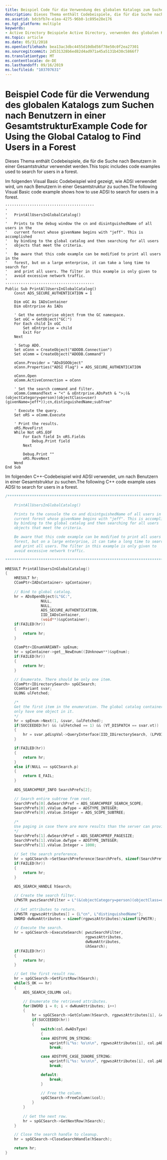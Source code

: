 ```yaml
---
title: Beispiel Code für die Verwendung des globalen Katalogs zum Suchen nach Benutzern in einer Gesamtstruktur
description: Dieses Thema enthält Codebeispiele, die für die Suche nach Benutzern in einer Gesamtstruktur verwendet werden.
ms.assetid: bdcbfb7e-e1ea-4275-96b0-1c895e28e176
ms.tgt_platform: multiple
keywords:
- Active Directory Beispiele Active Directory, verwenden des globalen Katalogs für die Suche nach Benutzern in einer Gesamtstruktur
ms.topic: article
ms.date: 05/31/2018
ms.openlocfilehash: bea13ac3dbc4455d10dbd56f78e50c0f2ea27301
ms.sourcegitcommit: 2d531328b6ed82d4ad971a45a5131b430c5866f7
ms.translationtype: MT
ms.contentlocale: de-DE
ms.lasthandoff: 09/16/2019
ms.locfileid: "103707631"
---
```

# <a name="example-code-for-using-the-global-catalog-to-find-users-in-a-forest"></a><span data-ttu-id="7e9d5-104">Beispiel Code für die Verwendung des globalen Katalogs zum Suchen nach Benutzern in einer Gesamtstruktur</span><span class="sxs-lookup"><span data-stu-id="7e9d5-104">Example Code for Using the Global Catalog to Find Users in a Forest</span></span>

<span data-ttu-id="7e9d5-105">Dieses Thema enthält Codebeispiele, die für die Suche nach Benutzern in einer Gesamtstruktur verwendet werden.</span><span class="sxs-lookup"><span data-stu-id="7e9d5-105">This topic includes code examples used to search for users in a forest.</span></span>

<span data-ttu-id="7e9d5-106">Im folgenden Visual Basic Codebeispiel wird gezeigt, wie ADSI verwendet wird, um nach Benutzern in einer Gesamtstruktur zu suchen.</span><span class="sxs-lookup"><span data-stu-id="7e9d5-106">The following Visual Basic code example shows how to use ADSI to search for users in a forest.</span></span>


```VB
''''''''''''''''''''''''''''''''''''''''
'
'   PrintAllUsersInGlobalCatalog()
'
'   Prints to the debug window the cn and disintguishedName of all users in the
'   current forest whose givenName begins with "jeff". This is accomplished
'   by binding to the global catalog and then searching for all users
'   objects that meet the criteria.
'
'   Be aware that this code example can be modified to print all users in the
'   forest, but on a large enterprise, it can take a long time to search for
'   and print all users. The filter in this example is only given to
'   avoid excessive network traffic.
'
''''''''''''''''''''''''''''''''''''''''
Public Sub PrintAllUsersInGlobalCatalog()
    Const ADS_SECURE_AUTHENTICATION = 1
    
    Dim oGC As IADsContainer
    Dim oEntrprise As IADs
    
    ' Get the enterprise object from the GC namespace.
    Set oGC = GetObject("GC:")
    For Each child In oGC
        Set oEntrprise = child
        Exit For
    Next
    
    ' Setup ADO.
    Set oConn = CreateObject("ADODB.Connection")
    Set oComm = CreateObject("ADODB.Command")
     
    oConn.Provider = "ADsDSOObject"
    oConn.Properties("ADSI Flag") = ADS_SECURE_AUTHENTICATION
    
    oConn.Open
    oComm.ActiveConnection = oConn
    
    ' Set the search command and filter.
    oComm.CommandText = "<" & oEntrprise.ADsPath & ">;(&(objectCategory=person)(objectClass=user)(givenName=jeff*));cn,distinguishedName;subTree"
    
    ' Execute the query.
    Set oRS = oComm.Execute
    
    ' Print the results.
    oRS.MoveFirst
    While Not oRS.EOF
        For Each field In oRS.Fields
            Debug.Print field
        Next
        
        Debug.Print ""
        oRS.MoveNext
    Wend
End Sub
```



<span data-ttu-id="7e9d5-107">Im folgenden C++-Codebeispiel wird ADSI verwendet, um nach Benutzern in einer Gesamtstruktur zu suchen.</span><span class="sxs-lookup"><span data-stu-id="7e9d5-107">The following C++ code example uses ADSI to search for users in a forest.</span></span>


```C++
/***************************************************************************

    PrintAllUsersInGlobalCatalog()

    Prints to the console the cn and disintguishedName of all users in the 
    current forest whose givenName begins with "jeff". This is accomplished 
    by binding to the global catalog and then searching for all users 
    objects that meet the criteria.

    Be aware that this code example can be modified to print all users in the
    forest, but on a large enterprise, it can take a long time to search for
    and print all users. The filter in this example is only given to
    avoid excessive network traffic.

***************************************************************************/

HRESULT PrintAllUsersInGlobalCatalog()
{
    HRESULT hr;
    CComPtr<IADsContainer> spContainer;
 
    // Bind to global catalog.
    hr = ADsOpenObject(L"GC:",
                NULL,
                NULL,
                ADS_SECURE_AUTHENTICATION,
                IID_IADsContainer,
                (void**)&spContainer);
    if(FAILED(hr))
    {
        return hr;
    }
 
    CComPtr<IEnumVARIANT> spEnum;
    hr = spContainer->get__NewEnum((IUnknown**)&spEnum);
    if(FAILED(hr))
    {
        return hr;
    }

    // Enumerate. There should be only one item.
    CComPtr<IDirectorySearch> spGCSearch;
    CComVariant svar;
    ULONG ulFetched;

    /*
    Get the first item in the enumeration. The global catalog container will 
    only have one object in it.
    */
    hr = spEnum->Next(1, &svar, &ulFetched);
    if(SUCCEEDED(hr) && (ulFetched == 1) && (VT_DISPATCH == svar.vt))
    {
        hr = svar.pdispVal->QueryInterface(IID_IDirectorySearch, (LPVOID*)&spGCSearch);
    }

    if(FAILED(hr))
    {
        return hr;
    }
    else if(NULL == spGCSearch.p)
    {
        return E_FAIL;
    }
 
    ADS_SEARCHPREF_INFO SearchPrefs[2];

    // Search entire subtree from root.
    SearchPrefs[0].dwSearchPref = ADS_SEARCHPREF_SEARCH_SCOPE;
    SearchPrefs[0].vValue.dwType = ADSTYPE_INTEGER;
    SearchPrefs[0].vValue.Integer = ADS_SCOPE_SUBTREE;
 
    /*
    Use paging in case there are more results than the server can provide in a single page.
    */
    SearchPrefs[1].dwSearchPref = ADS_SEARCHPREF_PAGESIZE;
    SearchPrefs[1].vValue.dwType = ADSTYPE_INTEGER;
    SearchPrefs[1].vValue.Integer = 1000;
 
    // Set the search preference.
    hr = spGCSearch->SetSearchPreference(SearchPrefs, sizeof(SearchPrefs)/sizeof(ADS_SEARCHPREF_INFO));
    if(FAILED(hr))
    {
        return hr;
    }

    ADS_SEARCH_HANDLE hSearch;
    
    // Create the search filter.
    LPWSTR pwszSearchFilter = L"(&(objectCategory=person)(objectClass=user)(givenName=jeff*))";
 
    // Set attributes to return.
    LPWSTR rgpwszAttributes[] = {L"cn", L"distinguishedName"};
    DWORD dwNumAttributes = sizeof(rgpwszAttributes)/sizeof(LPWSTR);
 
    // Execute the search.
    hr = spGCSearch->ExecuteSearch( pwszSearchFilter,
                                    rgpwszAttributes,
                                    dwNumAttributes,
                                    &hSearch);
    if(FAILED(hr))
    {
        return hr;
    }

    // Get the first result row.
    hr = spGCSearch->GetFirstRow(hSearch);
    while(S_OK == hr)
    {
        ADS_SEARCH_COLUMN col;

        // Enumerate the retrieved attributes.
        for(DWORD i = 0; i < dwNumAttributes; i++)
        {
            hr = spGCSearch->GetColumn(hSearch, rgpwszAttributes[i], &col);
            if(SUCCEEDED(hr))
            {
                switch(col.dwADsType)
                {
                case ADSTYPE_DN_STRING:
                    wprintf(L"%s: %s\n\n", rgpwszAttributes[i], col.pADsValues[0].DNString);
                    break;

                case ADSTYPE_CASE_IGNORE_STRING:
                    wprintf(L"%s: %s\n\n", rgpwszAttributes[i], col.pADsValues[0].CaseExactString);
                    break;

                default:
                    break;
                }
                
                // Free the column.
                spGCSearch->FreeColumn(&col);
            }
        }
        
        // Get the next row.
        hr = spGCSearch->GetNextRow(hSearch);
    }

    // Close the search handle to cleanup.
    hr = spGCSearch->CloseSearchHandle(hSearch);

    return hr;
}
```



 

 




